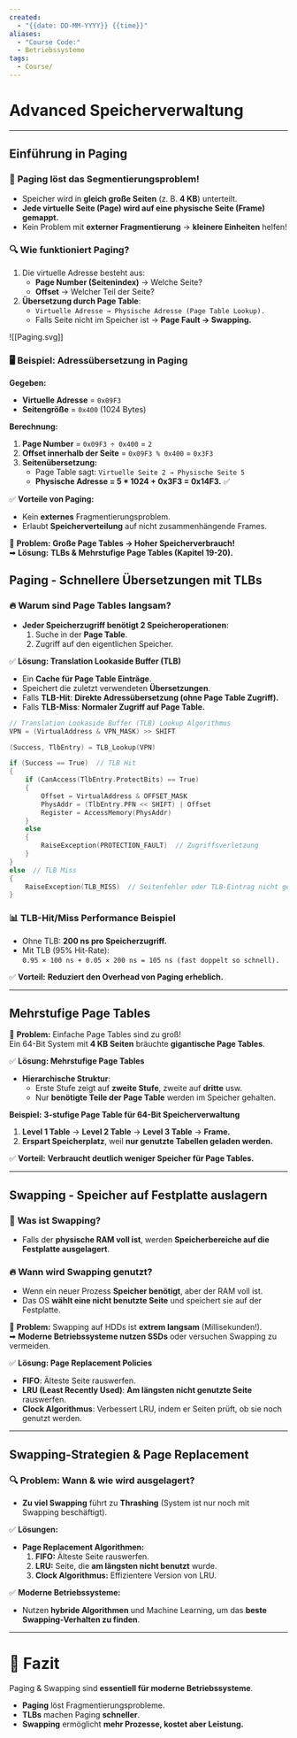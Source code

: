```yaml
---
created:
  - "{{date: DD-MM-YYYY}} {{time}}"
aliases:
  - "Course Code:"
  - Betriebssysteme
tags:
  - Course/
---
```

# **Advanced Speicherverwaltung**

---
## **Einführung in Paging**

### 🎯 **Paging löst das Segmentierungsproblem!**

- Speicher wird in **gleich große Seiten** (z. B. **4 KB**) unterteilt.
- **Jede virtuelle Seite (Page) wird auf eine physische Seite (Frame) gemappt.**
- Kein Problem mit **externer Fragmentierung** → **kleinere Einheiten** helfen!

### 🔍 **Wie funktioniert Paging?**

1. Die virtuelle Adresse besteht aus:
    - **Page Number (Seitenindex)** → Welche Seite?
    - **Offset** → Welcher Teil der Seite?
2. **Übersetzung durch Page Table**:
    - `Virtuelle Adresse → Physische Adresse (Page Table Lookup).`
    - Falls Seite nicht im Speicher ist → **Page Fault → Swapping.**

![[Paging.svg]]
### 🖥 **Beispiel: Adressübersetzung in Paging**

**Gegeben:**

- **Virtuelle Adresse** = `0x09F3`
- **Seitengröße** = `0x400` (1024 Bytes)

**Berechnung:**

1. **Page Number** = `0x09F3 ÷ 0x400` = `2`
2. **Offset innerhalb der Seite** = `0x09F3 % 0x400` = `0x3F3`
3. **Seitenübersetzung:**
    - Page Table sagt: `Virtuelle Seite 2 → Physische Seite 5`
    - **Physische Adresse = 5 * 1024 + 0x3F3 = 0x14F3.** ✅

✅ **Vorteile von Paging:**

- Kein **externes** Fragmentierungsproblem.
- Erlaubt **Speicherverteilung** auf nicht zusammenhängende Frames.

🚨 **Problem:** **Große Page Tables → Hoher Speicherverbrauch!**  
➡ **Lösung:** **TLBs & Mehrstufige Page Tables (Kapitel 19-20).**

## **Paging - Schnellere Übersetzungen mit TLBs**

### 🔥 **Warum sind Page Tables langsam?**

- **Jeder Speicherzugriff benötigt 2 Speicheroperationen**:
    1. Suche in der **Page Table**.
    2. Zugriff auf den eigentlichen Speicher.

✅ **Lösung: Translation Lookaside Buffer (TLB)**

- Ein **Cache für Page Table Einträge**.
- Speichert die zuletzt verwendeten **Übersetzungen**.
- Falls **TLB-Hit**: **Direkte Adressübersetzung (ohne Page Table Zugriff).**
- Falls **TLB-Miss**: **Normaler Zugriff auf Page Table.**


```c
// Translation Lookaside Buffer (TLB) Lookup Algorithmus
VPN = (VirtualAddress & VPN_MASK) >> SHIFT

(Success, TlbEntry) = TLB_Lookup(VPN)

if (Success == True)  // TLB Hit
{
    if (CanAccess(TlbEntry.ProtectBits) == True)
    {
        Offset = VirtualAddress & OFFSET_MASK
        PhysAddr = (TlbEntry.PFN << SHIFT) | Offset
        Register = AccessMemory(PhysAddr)
    }
    else
    {
        RaiseException(PROTECTION_FAULT)  // Zugriffsverletzung
    }
}
else  // TLB Miss
{
    RaiseException(TLB_MISS)  // Seitenfehler oder TLB-Eintrag nicht gefunden
}
```

### 📊 **TLB-Hit/Miss Performance Beispiel**

- Ohne TLB: **200 ns pro Speicherzugriff.**
- Mit TLB (95% Hit-Rate):  
    `0.95 × 100 ns + 0.05 × 200 ns = 105 ns (fast doppelt so schnell).`

✅ **Vorteil:** **Reduziert den Overhead von Paging erheblich.**

---

## **Mehrstufige Page Tables**

🚀 **Problem:** Einfache Page Tables sind zu groß!  
Ein 64-Bit System mit **4 KB Seiten** bräuchte **gigantische Page Tables**.

✅ **Lösung: Mehrstufige Page Tables**

- **Hierarchische Struktur**:
    - Erste Stufe zeigt auf **zweite Stufe**, zweite auf **dritte** usw.
    - Nur **benötigte Teile der Page Table** werden im Speicher gehalten.

**Beispiel:** **3-stufige Page Table für 64-Bit Speicherverwaltung**

1. **Level 1 Table** → **Level 2 Table** → **Level 3 Table** → **Frame.**
2. **Erspart Speicherplatz**, weil **nur genutzte Tabellen geladen werden.**

✅ **Vorteil:** **Verbraucht deutlich weniger Speicher für Page Tables.**

---
## **Swapping - Speicher auf Festplatte auslagern**

### 🎯 **Was ist Swapping?**

- Falls der **physische RAM voll ist**, werden **Speicherbereiche auf die Festplatte ausgelagert**.

### 🔥 **Wann wird Swapping genutzt?**

- Wenn ein neuer Prozess **Speicher benötigt**, aber der RAM voll ist.
- Das OS **wählt eine nicht benutzte Seite** und speichert sie auf der Festplatte.

🚨 **Problem:** Swapping auf HDDs ist **extrem langsam** (Millisekunden!).  
➡ **Moderne Betriebssysteme nutzen SSDs** oder versuchen Swapping zu vermeiden.

✅ **Lösung: Page Replacement Policies**

- **FIFO**: Älteste Seite rauswerfen.
- **LRU (Least Recently Used)**: **Am längsten nicht genutzte Seite** rauswerfen.
- **Clock Algorithmus**: Verbessert LRU, indem er Seiten prüft, ob sie noch genutzt werden.

---

##  **Swapping-Strategien & Page Replacement**

### 🔍 **Problem: Wann & wie wird ausgelagert?**

- **Zu viel Swapping** führt zu **Thrashing** (System ist nur noch mit Swapping beschäftigt).

✅ **Lösungen:**

- **Page Replacement Algorithmen:**
    1. **FIFO:** Älteste Seite rauswerfen.
    2. **LRU:** Seite, die **am längsten nicht benutzt** wurde.
    3. **Clock Algorithmus:** Effizientere Version von LRU.

✅ **Moderne Betriebssysteme:**

- Nutzen **hybride Algorithmen** und Machine Learning, um das **beste Swapping-Verhalten zu finden**.

---

# **🚀 Fazit**

Paging & Swapping sind **essentiell für moderne Betriebssysteme**.

- **Paging** löst Fragmentierungsprobleme.
- **TLBs** machen Paging **schneller**.
- **Swapping** ermöglicht **mehr Prozesse, kostet aber Leistung.**